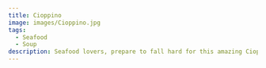 ```yaml
---
title: Cioppino
image: images/Cioppino.jpg
tags:
  - Seafood
  - Soup
description: Seafood lovers, prepare to fall hard for this amazing Cioppino seafood stew filled with fresh fish and all your favorite shellfish, including crab, clams, mussels and shrimp. We enjoy it with a big loaf of crusty bread to soak up every drop of goodness.
---
```

